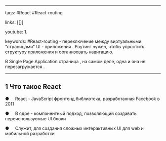 ____

tags: #React #React-routing

links: [[]]

youtube: 
1. 

keywords:
#React-routing - переключение между виртуальными "страницами" UI - приложения .
Роутинг нужен, чтобы упростить структуру приложения и организовать навигацию.

В Single Page Application страница , на самом деле, одна и она не перезагружается .
_____



## 1 Что такое React

●     React - JavaScript фронтенд библиотека, разработанная Facebook в 2011

●     В ядре - компонентный подход, позволяющий создавать переиспользуемые UI блоки

●     Служит, для создания сложных интерактивных UI для web и мобильной разработки
